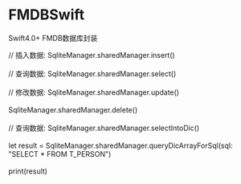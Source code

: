 # FMDBSwift
Swift4.0+  FMDB数据库封装

 //  插入数据:
              SqliteManager.sharedManager.insert()<br><br>
 //  查询数据:
              SqliteManager.sharedManager.select()<br><br>
 //  修改数据:
              SqliteManager.sharedManager.update()<br><br>
              SqliteManager.sharedManager.delete()<br><br>
 //  查询数据:
              SqliteManager.sharedManager.selectIntoDic()<br><br>
              let result = SqliteManager.sharedManager.queryDicArrayForSql(sql: "SELECT * FROM T_PERSON")<br><br>
              print(result)

